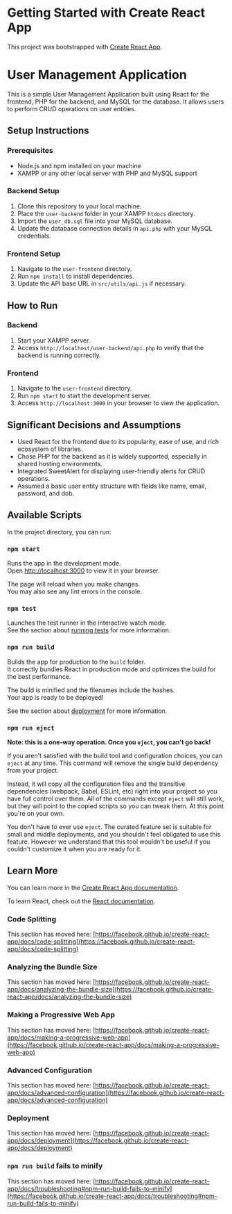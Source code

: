 # Getting Started with Create React App

This project was bootstrapped with [Create React App](https://github.com/facebook/create-react-app).


# User Management Application

This is a simple User Management Application built using React for the frontend, PHP for the backend, and MySQL for the database. It allows users to perform CRUD operations on user entities.

## Setup Instructions

### Prerequisites

- Node.js and npm installed on your machine
- XAMPP or any other local server with PHP and MySQL support

### Backend Setup

1. Clone this repository to your local machine.
2. Place the `user-backend` folder in your XAMPP `htdocs` directory.
3. Import the `user_db.sql` file into your MySQL database.
4. Update the database connection details in `api.php` with your MySQL credentials.

### Frontend Setup

1. Navigate to the `user-frontend` directory.
2. Run `npm install` to install dependencies.
3. Update the API base URL in `src/utils/api.js` if necessary.

## How to Run

### Backend

1. Start your XAMPP server.
2. Access `http://localhost/user-backend/api.php` to verify that the backend is running correctly.

### Frontend

1. Navigate to the `user-frontend` directory.
2. Run `npm start` to start the development server.
3. Access `http://localhost:3000` in your browser to view the application.

## Significant Decisions and Assumptions

- Used React for the frontend due to its popularity, ease of use, and rich ecosystem of libraries.
- Chose PHP for the backend as it is widely supported, especially in shared hosting environments.
- Integrated SweetAlert for displaying user-friendly alerts for CRUD operations.
- Assumed a basic user entity structure with fields like name, email, password, and dob.

## Available Scripts

In the project directory, you can run:

### `npm start`

Runs the app in the development mode.\
Open [http://localhost:3000](http://localhost:3000) to view it in your browser.

The page will reload when you make changes.\
You may also see any lint errors in the console.

### `npm test`

Launches the test runner in the interactive watch mode.\
See the section about [running tests](https://facebook.github.io/create-react-app/docs/running-tests) for more information.

### `npm run build`

Builds the app for production to the `build` folder.\
It correctly bundles React in production mode and optimizes the build for the best performance.

The build is minified and the filenames include the hashes.\
Your app is ready to be deployed!

See the section about [deployment](https://facebook.github.io/create-react-app/docs/deployment) for more information.

### `npm run eject`

**Note: this is a one-way operation. Once you `eject`, you can't go back!**

If you aren't satisfied with the build tool and configuration choices, you can `eject` at any time. This command will remove the single build dependency from your project.

Instead, it will copy all the configuration files and the transitive dependencies (webpack, Babel, ESLint, etc) right into your project so you have full control over them. All of the commands except `eject` will still work, but they will point to the copied scripts so you can tweak them. At this point you're on your own.

You don't have to ever use `eject`. The curated feature set is suitable for small and middle deployments, and you shouldn't feel obligated to use this feature. However we understand that this tool wouldn't be useful if you couldn't customize it when you are ready for it.

## Learn More

You can learn more in the [Create React App documentation](https://facebook.github.io/create-react-app/docs/getting-started).

To learn React, check out the [React documentation](https://reactjs.org/).

### Code Splitting

This section has moved here: [https://facebook.github.io/create-react-app/docs/code-splitting](https://facebook.github.io/create-react-app/docs/code-splitting)

### Analyzing the Bundle Size

This section has moved here: [https://facebook.github.io/create-react-app/docs/analyzing-the-bundle-size](https://facebook.github.io/create-react-app/docs/analyzing-the-bundle-size)

### Making a Progressive Web App

This section has moved here: [https://facebook.github.io/create-react-app/docs/making-a-progressive-web-app](https://facebook.github.io/create-react-app/docs/making-a-progressive-web-app)

### Advanced Configuration

This section has moved here: [https://facebook.github.io/create-react-app/docs/advanced-configuration](https://facebook.github.io/create-react-app/docs/advanced-configuration)

### Deployment

This section has moved here: [https://facebook.github.io/create-react-app/docs/deployment](https://facebook.github.io/create-react-app/docs/deployment)

### `npm run build` fails to minify

This section has moved here: [https://facebook.github.io/create-react-app/docs/troubleshooting#npm-run-build-fails-to-minify](https://facebook.github.io/create-react-app/docs/troubleshooting#npm-run-build-fails-to-minify)
